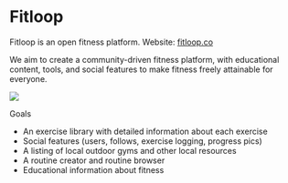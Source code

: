# Fitloop
Fitloop is an open fitness platform. Website: [fitloop.co](https://fitloop.co)

We aim to create a community-driven fitness platform, with educational content, tools, and social features to make fitness freely attainable for everyone.

<a href="https://fitloop-slack-invite.herokuapp.com/"><img src="http://fitloop-slack-invite.herokuapp.com/badge.svg"></a>

Goals
- An exercise library with detailed information about each exercise
- Social features (users, follows, exercise logging, progress pics)
- A listing of local outdoor gyms and other local resources
- A routine creator and routine browser
- Educational information about fitness
